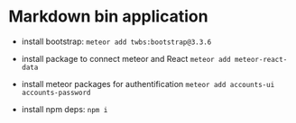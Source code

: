 # Markdown bin application

- install bootstrap: `meteor add twbs:bootstrap@3.3.6`
- install package to connect meteor and React `meteor add meteor-react-data`
- install meteor packages for authentification `meteor add accounts-ui accounts-password`

- install npm deps: `npm i`
